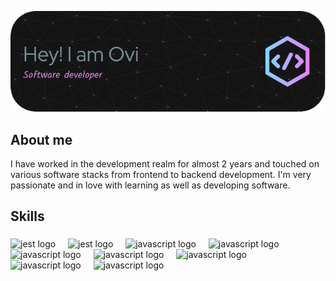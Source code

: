 ![Software developer](https://github.com/tanjil-dev/tanjil-dev/blob/main/github-header-image.png)
###

<h2 align="left">About me</h2>
I have worked in the development realm for almost 2 years and touched on various software stacks from frontend to backend development. I'm very passionate and in love with learning as well as developing software.

<h2 align="left">Skills</h2>

###

<div align="left">
  <img src="https://www.clipartmax.com/png/full/39-396037_big-image-python-gif-file-logo.png" height="40" alt="jest logo"  />
  <img width="12" />
  <img src="https://1000logos.net/wp-content/uploads/2020/08/Django-Logo.png" height="40" alt="jest logo"  />
  <img width="12" />
  <img src="https://upload.wikimedia.org/wikipedia/labs/8/8e/Mysql_logo.png" height="40" alt="javascript logo"  />
  <img width="12" />
  <img src="https://miro.medium.com/v2/1*7AOhGDnRL2eyJMUidCHZEA.jpeg" height="40" alt="javascript logo"  />
  <img width="12" />
  <img src="https://cdn.jsdelivr.net/gh/devicons/devicon/icons/javascript/javascript-original.svg" height="40" alt="javascript logo"  />
  <img width="12" />
  <img src="https://upload.wikimedia.org/wikipedia/commons/thumb/9/98/WordPress_blue_logo.svg/1024px-WordPress_blue_logo.svg.png" height="40" alt="javascript logo"  />
  <img width="12" />
  <img src="https://upload.wikimedia.org/wikipedia/commons/thumb/b/b2/Bootstrap_logo.svg/2560px-Bootstrap_logo.svg.png" height="40" alt="javascript logo"  />
  <img width="12" />
  <img src="https://icon-library.com/images/jquery-icon-png/jquery-icon-png-7.jpg" height="40" alt="javascript logo"  />
  <img width="12" />
  <img src="https://upload.wikimedia.org/wikipedia/commons/thumb/a/a1/AJAX_logo_by_gengns.svg/2560px-AJAX_logo_by_gengns.svg.png" height="40" alt="javascript logo"  />
  <img width="12" />
</div>

###




